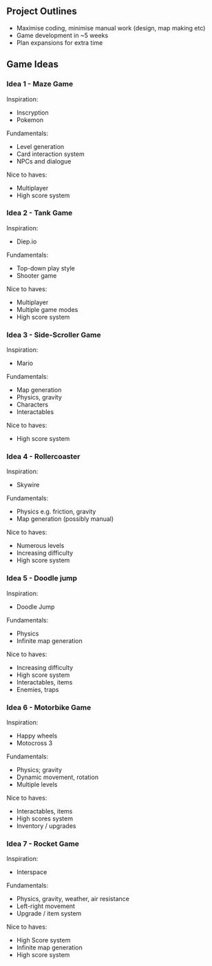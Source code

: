 ## Project Outlines

- Maximise coding, minimise manual work (design, map making etc)
- Game development in ~5 weeks
- Plan expansions for extra time

## Game Ideas

### Idea 1 - Maze Game

Inspiration:
- Inscryption
- Pokemon

Fundamentals:
- Level generation
- Card interaction system
- NPCs and dialogue

Nice to haves:
- Multiplayer
- High score system

### Idea 2 - Tank Game

Inspiration:
- Diep.io

Fundamentals:
- Top-down play style
- Shooter game

Nice to haves:
- Multiplayer
- Multiple game modes
- High score system

### Idea 3 - Side-Scroller Game

Inspiration:
- Mario

Fundamentals:
- Map generation
- Physics, gravity
- Characters
- Interactables

Nice to haves:
- High score system

### Idea 4 - Rollercoaster

Inspiration:
- Skywire

Fundamentals:
- Physics e.g. friction, gravity
- Map generation (possibly manual)

Nice to haves:
- Numerous levels
- Increasing difficulty
- High score system

### Idea 5 - Doodle jump

Inspiration:
- Doodle Jump

Fundamentals:
- Physics
- Infinite map generation

Nice to haves:
- Increasing difficulty
- High score system
- Interactables, items
- Enemies, traps

### Idea 6 - Motorbike Game

Inspiration:
- Happy wheels
- Motocross 3

Fundamentals:
- Physics; gravity
- Dynamic movement, rotation
- Multiple levels

Nice to haves:
- Interactables, items
- High scores system
- Inventory / upgrades

### Idea 7 - Rocket Game

Inspiration:
- Interspace

Fundamentals:
- Physics, gravity, weather, air resistance
- Left-right movement
- Upgrade / item system

Nice to haves:
- High Score system
- Infinite map generation
- High score system


<!-- ## Tabulated

| Name | Desc | Fundamentals | Nice to haves | Inspiration |
| :-: | :-: | :-: | :-: | :-: |
| Maze Game | <ul><li>Level generation</li></ul><ul><li>Card interaction system</li></ul><ul><li>NPCs and dialogue</li></ul> | <ul><li>Multiplayer</li></ul><ul><li>High score system</li></ul> |  -->
